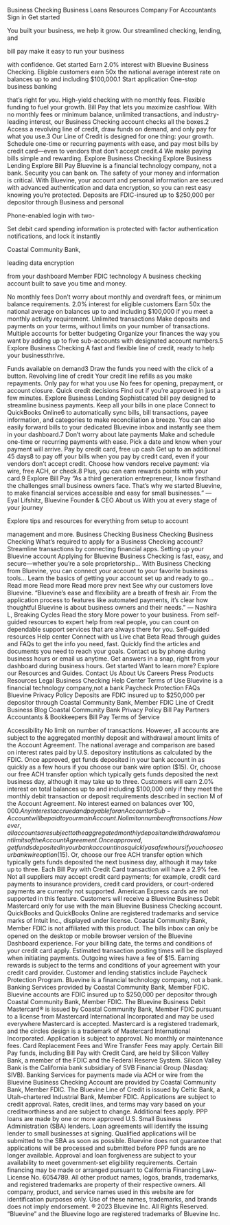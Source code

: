 
Business Checking
Business Loans
Resources
Company
For Accountants
Sign in
Get started



You built your business,
 we help it grow.
Our streamlined checking, lending, and


bill pay make it easy to run your business


with confidence.
Get started
Earn 2.0% interest with Bluevine Business Checking.
Eligible customers earn 50x the national average interest rate on balances up to and including $100,000.1
Start application
One-stop business banking


that’s right for you.
High-yield checking with no monthly fees.
Flexible funding to fuel your growth.
Bill Pay that lets you maximize cashflow.
With no monthly fees or minimum balance, unlimited transactions, and industry-leading interest, our Business Checking account checks all the boxes.2
Access a revolving line of credit, draw funds on demand, and only pay for what you use.3 Our Line of Credit is designed for one thing: your growth.
Schedule one-time or recurring payments with ease, and pay most bills by credit card—even to vendors that don’t accept credit.4 We make paying bills simple and rewarding.
Explore Business Checking
Explore Business Lending
Explore Bill Pay
Bluevine is a financial technology company, not a bank.
Security you can bank on.
The safety of your money and information is critical. With Bluevine, your account and personal information are secured with advanced authentication and data encryption, so you can rest easy knowing you’re protected.
Deposits are FDIC-insured up to $250,000 per depositor through
Business and personal


Phone-enabled login with two-


Set debit card spending information is protected with factor authentication notifications, and lock it instantly


Coastal Community Bank,


leading data encryption


from your dashboard
Member FDIC
technology
A business checking account built to save you time and money.


No monthly fees
Don’t worry about monthly and overdraft fees, or minimum balance requirements.
2.0% interest for eligible customers
Earn 50x the national average on balances up to and including $100,000 if you meet a monthly activity requirement.
Unlimited transactions
Make deposits and payments on your terms, without limits on your number of transactions.
Multiple accounts for better budgeting
Organize your finances the way you want by adding up to five sub-accounts with designated account numbers.5
Explore Business Checking
A fast and flexible line of credit, ready to help your businessthrive.


Funds available on demand3
Draw the funds you need with the click of a button.
Revolving line of credit
Your credit line refills as you make repayments.
Only pay for what you use
No fees for opening, prepayment, or account closure.
Quick credit decisions
Find out if you’re approved in just a few minutes.
Explore Business Lending
Sophisticated bill pay designed to streamline business payments.
Keep all your bills in one place
Connect to QuickBooks Online6 to automatically sync bills, bill transactions, payee information, and categories to make reconciliation a breeze. You can also easily forward bills to your dedicated Bluevine inbox and instantly see them in your dashboard.7
Don’t worry about late payments
Make and schedule one-time or recurring payments with ease. Pick a date and know when your payment will arrive.
Pay by credit card, free up cash
Get up to an additional 45 days8 to pay off your bills when you pay by credit card, even if your vendors don’t accept credit. Choose how vendors receive payment: via wire, free ACH, or check.8 Plus, you can earn rewards points with your card.9
Explore Bill Pay
“As a third generation entrepreneur, I know firsthand the challenges small business owners face. That’s why we started Bluevine, to make financial services accessible and easy for small businesses.”
— Eyal Lifshitz, Bluevine Founder & CEO
About us
With you at every stage of your journey


Explore tips and resources for everything from setup to account


management and more.
Business Checking
Business Checking
Business Checking
What’s required to apply for a Business Checking account?
Streamline transactions by connecting financial apps.
Setting up your Bluevine account
Applying for Bluevine Business Checking is fast, easy, and secure—whether you’re a sole proprietorship...
With Business Checking from Bluevine, you can connect your account to your favorite business tools...
Learn the basics of getting your account set up and ready to go...
Read more
Read more
Read more
prev
next
See why our customers love Bluevine.
“Bluevine’s ease and flexibility are a breath of fresh air. From the application process to features like automated payments, it’s clear how thoughtful Bluevine is about business owners and their needs.”
— Nashira L, Breaking Cycles
Read the story
More power to your business.
From self-guided resources to expert help from real people, you can count on dependable support services that are always there for you.
Self-guided resources
Help center
Connect with us
Live chat Beta
Read through guides and FAQs to get the info you need, fast.
Quickly find the articles and documents you need to reach your goals.
Contact us by phone during business hours or email us anytime.
Get answers in a snap, right from your dashboard during business hours.
Get started
Want to learn more? Explore our Resources and Guides.
Contact Us
About Us
Careers
Press
Products
Resources
Legal
Business Checking
Help Center
Terms of Use
Bluevine is a financial technology company,not a bank
Paycheck Protection
FAQs
Bluevine Privacy Policy
Deposits are FDIC insured up to $250,000 per depositor through Coastal Community Bank, Member FDIC
Line of Credit
Business Blog
Coastal Community Bank Privacy Policy
Bill Pay
Partners
Accountants & Bookkeepers
Bill Pay Terms of Service

Accessibility
No limit on number of transactions. However, all accounts are subject to the aggregated monthly deposit and withdrawal amount limits of the Account Agreement.
The national average and comparison are based on interest rates paid by U.S. depository institutions as calculated by the FDIC.
Once approved, get funds deposited in your bank account in as quickly as a few hours if you choose our bank wire option ($15). Or, choose our free ACH transfer option which typically gets funds deposited the next business day, although it may take up to three.
Customers will earn 2.0% interest on total balances up to and including $100,000 only if they meet the monthly debit transaction or deposit requirements described in section M of the Account Agreement. No interest earned on balances over $100,000. Any interest accrued and payable for an Account or Sub-Account will be paid to your main Account.
No limit on number of transactions. However, all accounts are subject to the aggregated monthly deposit and withdrawal amount limits of the Account Agreement.
Once approved, get funds deposited in your bank account in as quickly as a few hours if you choose our bank wire option ($15). Or, choose our free ACH transfer option which typically gets funds deposited the next business day, although it may take up to three.
Each Bill Pay with Credit Card transaction will have a 2.9% fee. Not all suppliers may accept credit card payments; for example, credit card payments to insurance providers, credit card providers, or court-ordered payments are currently not supported. American Express cards are not supported in this feature.
Customers will receive a Bluevine Business Debit Mastercard only for use with the main Bluevine Business Checking account.
QuickBooks and QuickBooks Online are registered trademarks and service marks of Intuit Inc., displayed under license. Coastal Community Bank, Member FDIC is not aﬃliated with this product.
The bills inbox can only be opened on the desktop or mobile browser version of the Bluevine Dashboard experience.
For your billing date, the terms and conditions of your credit card apply. Estimated transaction posting times will be displayed when initiating payments. Outgoing wires have a fee of $15.
Earning rewards is subject to the terms and conditions of your agreement with your credit card provider.
Customer and lending statistics include Paycheck Protection Program.
Bluevine is a financial technology company, not a bank. Banking Services provided by Coastal Community Bank, Member FDIC. Bluevine accounts are FDIC insured up to $250,000 per depositor through Coastal Community Bank, Member FDIC. The Bluevine Business Debit Mastercard® is issued by Coastal Community Bank, Member FDIC pursuant to a license from Mastercard International Incorporated and may be used everywhere Mastercard is accepted. Mastercard is a registered trademark, and the circles design is a trademark of Mastercard International Incorporated.
Application is subject to approval. No monthly or maintenance fees. Card Replacement Fees and Wire Transfer Fees may apply.
Certain Bill Pay funds, including Bill Pay with Credit Card, are held by Silicon Valley Bank, a member of the FDIC and the Federal Reserve System. Silicon Valley Bank is the California bank subsidiary of SVB Financial Group (Nasdaq: SIVB). Banking Services for payments made via ACH or wire from the Bluevine Business Checking Account are provided by Coastal Community Bank, Member FDIC.
The Bluevine Line of Credit is issued by Celtic Bank, a Utah-chartered Industrial Bank, Member FDIC. Applications are subject to credit approval. Rates, credit lines, and terms may vary based on your creditworthiness and are subject to change. Additional fees apply.
PPP loans are made by one or more approved U.S. Small Business Administration (SBA) lenders. Loan agreements will identify the issuing lender to small businesses at signing. Qualified applications will be submitted to the SBA as soon as possible. Bluevine does not guarantee that applications will be processed and submitted before PPP funds are no longer available. Approval and loan forgiveness are subject to your availability to meet government-set eligibility requirements.
Certain financing may be made or arranged pursuant to California Financing Law-License No. 6054789.
All other product names, logos, brands, trademarks, and registered trademarks are property of their respective owners. All company, product, and service names used in this website are for identification purposes only. Use of these names, trademarks, and brands does not imply endorsement.
® 2023 Bluevine Inc. All Rights Reserved. “Bluevine” and the Bluevine logo are registered trademarks of Bluevine Inc.

